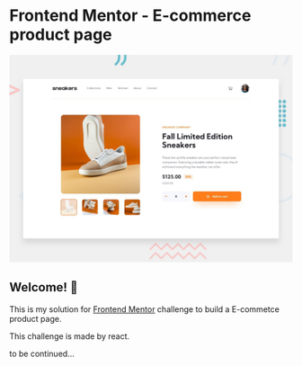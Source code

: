 # Frontend Mentor - E-commerce product page

![Design preview for the E-commerce product page coding challenge](./design/desktop-preview.jpg)

## Welcome! 👋

This is my solution for [Frontend Mentor](https://www.frontendmentor.io/challenges/ecommerce-product-page-UPsZ9MJp6) challenge to build a E-commetce product page.

This challenge is made by react.

to be continued...
